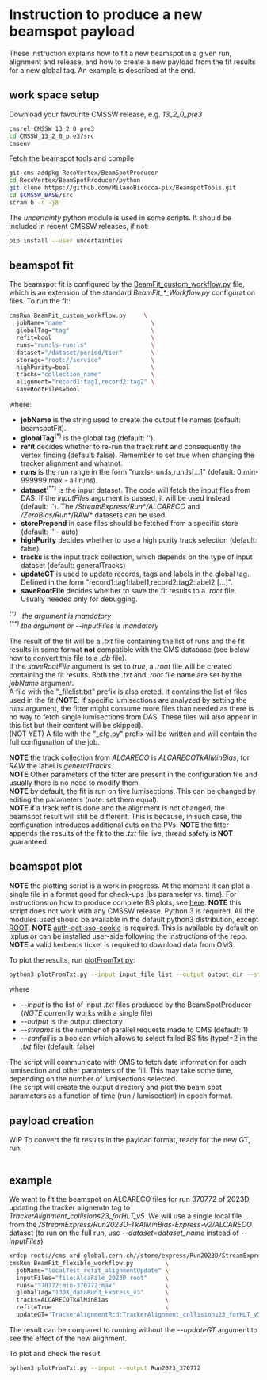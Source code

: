 # Instruction to produce a new beamspot payload 

These instruction explains how to fit a new beamspot in a given run, alignment and release, and how to create a new payload from the fit results for a new global tag. An example is described at the end.

## work space setup

Download your favourite CMSSW release, e.g. *13_2_0_pre3*

```bash
cmsrel CMSSW_13_2_0_pre3
cd CMSSW_13_2_0_pre3/src
cmsenv
```

Fetch the beamspot tools and compile

```bash
git-cms-addpkg RecoVertex/BeamSpotProducer
cd RecoVertex/BeamSpotProducer/python
git clone https://github.com/MilanoBicocca-pix/BeamspotTools.git
cd $CMSSW_BASE/src
scram b -r -j8
```

The *uncertainty* python module is used in some scripts. It should be included in recent CMSSW releases, if not:

```bash
pip install --user uncertainties
```

## beamspot fit

The beamspot fit is configured by the [BeamFit_custom_workflow.py](test/BeamFit_custom_workflow.py) file, which is an extension  of the standard *BeamFit_\*_Workflow.py* configuration files. To run the fit:

```bash
cmsRun BeamFit_custom_workflow.py     \
  jobName="name"                        \
  globalTag="tag"                       \
  refit=bool                            \
  runs="run:ls-run:ls"                  \
  dataset="/dataset/period/tier"        \
  storage="root://service"              \
  highPurity=bool                       \
  tracks="collection_name"              \
  alignment="record1:tag1,record2:tag2" \
  saveRootFiles=bool
```

where:
- **jobName** is the string used to create the output file names (default: beamspotFit).
- **globalTag**<sup>(\*)</sup> is the global tag (default: '').
- **refit** decides whether to re-run the track refit and consequently the vertex finding (default: false). Remember to set true when changing the tracker alignment and whatnot.
- **runs** is the run range in the form "run:ls-run:ls,run:ls[...]" (default: 0:min-999999:max - all runs).
- **dataset**<sup>(\*\*)</sup> is the input dataset. The code will fetch the input files from DAS. If the *inputFiles* argument is passed, it will be used instead (default: ''). The */StreamExpress/Run\*/ALCARECO* and */ZeroBias/Run*\*/RAW* datasets can be used.
- **storePrepend** in case files should be fetched from a specific store (default: '' - auto)
- **highPurity** decides whether to use a high purity track selection (default: false)
- **tracks** is the input track collection, which depends on the type of input dataset (default: generalTracks)
- **updateGT** is used to update records, tags and labels in the global tag. Defined in the form "record1:tag1:label1,record2:tag2:label2,[...]".
- **saveRootFile** decides whether to save the fit results to a *.root* file. Usually needed only for debugging.

*<sup>(\*)</sup>&nbsp;&nbsp;&nbsp;the argument is mandatory*  
*<sup>(\*\*)</sup>&nbsp;the argument or --inputFiles is mandatory*  

The result of the fit will be a *.txt* file containing the list of runs and the fit results in some format **not** compatible with the CMS database (see below how to convert this file to a *.db* file).  
If the *saveRootFile* argument is set to *true*, a *.root* file will be created containing the fit results. Both the *.txt* and *.root* file name are set by the *jobName* argument.   
A file with the "_filelist.txt" prefix is also creted. It contains the list of files used in the fit (**NOTE**: if specific lumisections are analyzed by setting the *runs* argument, the fitter might consume more files than needed as there is no way to fetch single lumisections from DAS. These files will also appear in this list but their content will be skipped).  
(NOT YET) A file with the "_cfg.py" prefix will be written and will contain the full configuration of the job.
  
**NOTE** the track collection from *ALCARECO* is *ALCARECOTkAlMinBias*, for *RAW* the label is *generalTracks*.  
**NOTE** Other parameters of the fitter are present in the configuration file and usually there is no need to modify them.  
**NOTE** by default, the fit is run on five lumisections. This can be changed by editing the parameters (note: set them equal).  
**NOTE** if a track refit is done and the alignment is not changed, the beamspot result will still be different. This is because, in such case, the configuration introduces additional cuts on the PVs.
**NOTE** the fitter appends the results of the fit to the *.txt* file live, thread safety is **NOT** guaranteed.

## beamspot plot

**NOTE** the plotting script is a work in progress. At the moment it can plot a single file in a format good for check-ups (bs parameter vs. time). For instructions on how to produce complete BS plots, see [here]().
**NOTE** this script does not work with any CMSSW release. Python 3 is required. All the modules used should be available in the default python3 distribution, except [ROOT](https://root.cern/).
**NOTE** [auth-get-sso-cookie](https://gitlab.cern.ch/authzsvc/tools/auth-get-sso-cookie) is required. This is available by default on lxplus or can be installed user-side following the instructions of the repo.
**NOTE** a valid kerberos ticket is required to download data from OMS.

To plot the results, run [plotFromTxt.py](plot/plotFromTxt.py):

```bash
python3 plotFromTxt.py --input input_file_list --output output_dir --streams 5
```

where 
- *--input* is the list of input *.txt* files produced by the BeamSpotProducer (*NOTE* currently works with a single file)
- *--output* is the output directory
- *--streams* is the number of parallel requests made to OMS (default: 1)
- *--canfail* is a boolean which allows to select failed BS fits (type!=2 in the *.txt* file) (default: false)

The script will communicate with OMS to fetch date information for each lumisection and other paramters of the fill. This may take some time, depending on the number of lumisections selected.  
The script will create the output directory and plot the beam spot parameters as a function of time (run / lumisection) in epoch format.

## payload creation

WIP
To convert the fit results in the payload format, ready for the new GT, run:

```bash
```

## example

We want to fit the beamspot on ALCARECO files for run 370772 of 2023D, updating the tracker alignemtn tag to *TrackerAlignment_collisions23_forHLT_v5*. We will use a single local file from the */StreamExpress/Run2023D-TkAlMinBias-Express-v2/ALCARECO* dataset (to run on the full run, use *--dataset=dataset_name* instead of *--inputFiles*)

```bash
xrdcp root://cms-xrd-global.cern.ch//store/express/Run2023D/StreamExpress/ALCARECO/TkAlMinBias-Express-v2/000/370/772/00001/63cbf285-ce54-4ad2-bc9b-833799330067.root AlcaFile_2023D.root
cmsRun BeamFit_flexible_workflow.py         \
  jobName="localTest_refit_alignmentUpdate" \
  inputFiles="file:AlcaFile_2023D.root"     \
  runs="370772:min-370772:max"              \
  globalTag="130X_dataRun3_Express_v3"      \
  tracks=ALCARECOTkAlMinBias                \
  refit=True                                \
  updateGT="TrackerAlignmentRcd:TrackerAlignment_collisions23_forHLT_v5"
```
The result can be compared to running without the *--updateGT* argument to see the effect of the new alignment.  
  
To plot and check the result:

```bash
python3 plotFromTxt.py --input --output Run2023_370772
```
